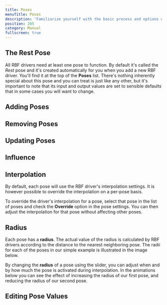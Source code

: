 ```yaml
---
title: Poses
menuTitle: Poses
description: 'Familiarize yourself with the basic process and options when setting up an RBF driver'
position: 205
category: Manual
fullscreen: true
---
```


## The Rest Pose

All RBF drivers need at least one pose to function. By default it's called the *Rest* pose and it's created automatically for you when you add a new RBF driver. You'll find it at the top of the **Poses** list. There's nothing inherently special about this pose and you can treat is just like any other, but it's important to note that its input and output values are set to sensible defaults that in some cases you will want to change.

## Adding Poses

## Removing Poses

## Updating Poses

## Influence

## Interpolation

By default, each pose will use the RBF driver's interpolation settings. It is however possible to override the interpolation on a per-pose basis.

To override the driver's interpolation for a pose, select that pose in the list of poses and check the **Override** option in the pose settings. You can then adjust the interpolation for that pose without affecting other poses.

## Radius

Each pose has a **radius**. The actual value of the radius is calculated by RBF drivers according to the distance to the nearest neighboring pose. The radii for each of the poses in our simple example is illustrated in the image below.

By changing the **radius** of a pose using the slider, you can adjust when and by how much the pose is activated during interpolation. In the animations below you can see the effect of increasing the radius of our first pose, and reducing the radius of our second pose.

## Editing Pose Values